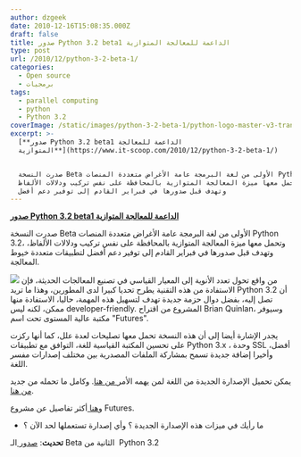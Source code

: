 ```yaml
---
author: dzgeek
date: 2010-12-16T15:08:35.000Z
draft: false
title: صدور Python 3.2 beta1 الداعمة للمعالجة المتوازية
type: post
url: /2010/12/python-3-2-beta-1/
categories:
  - Open source
  - برمجيات
tags:
  - parallel computing
  - python
  - Python 3.2
coverImage: /static/images/python-3-2-beta-1/python-logo-master-v3-trans-300x101.png
excerpt: >-
  [**صدور Python 3.2 beta1 الداعمة للمعالجة
  المتوازية**](https://www.it-scoop.com/2010/12/python-3-2-beta-1/)


  صدرت النسخة Beta الأولى من لغة البرمجة عامة الأغراض متعددة المنصات Python 3.2،
  وتحمل معها ميزة المعالجة المتوازية بالمحافظة على نفس تركيب ودلالات الألفاظ،
  وتهدف قبل صدورها في فبراير القادم إلى توفير دعم أفضل
---
```

[**صدور Python 3.2 beta1 الداعمة للمعالجة المتوازية**](https://www.it-scoop.com/2010/12/python-3-2-beta-1/)

صدرت النسخة Beta الأولى من لغة البرمجة عامة الأغراض متعددة المنصات Python 3.2، وتحمل معها ميزة المعالجة المتوازية بالمحافظة على نفس تركيب ودلالات الألفاظ، وتهدف قبل صدورها في فبراير القادم إلى توفير دعم أفضل لتطبيقات متعددة خيوط المعالجة.

![](/static/images/python-3-2-beta-1/python-logo-master-v3-trans-300x101.png) من واقع تحول تعدد الأنوية إلى المعيار القياسي في تصنيع المعالجات الحديثة، فإن الاستفادة من هذه التقنية يطرح تحديا كبيرا لدى المطورين، وهذا ما تريد Python 3.2 أن تصل إليه، بفضل دوال حزمة جديدة تهدف لتسهيل هذه المهمة، حاليا، الاستفادة منها ممكن، لكنه ليس developer-friendly. المشروع من اقتراح Brian Quinlan، وسيوفر مكتبة عالية المستوى تحت اسم "Futures".

يجدر الإشارة أيضا إلى أن هذه النسخة تحمل معها تصليحات لعدة علل، كما أنها ركزت على تحسين المكتبة القياسية للغة، التوافق مع تطبيقات Python 3.x ، وحدة SSL أفضل، وأخيرا إضافة جديدة تسمح بمشاركة الملفات المصدرية بين مختلف إصدارات مفسر اللغة.

يمكن تحميل الإصدارة الجديدة من اللغة لمن يهمه الأمر[ من هنا](http://www.python.org/download/releases/3.2/). وكامل ما تحمله من جديد[ من هنا](http://docs.python.org/dev/whatsnew/3.2.html).

و[هنا ](http://www.python.org/dev/peps/pep-3148/)أكثر تفاصيل عن مشروع Futures.

-   ما رأيك في ميزات هذه الإصدارة الجديدة ؟ وأي إصدارة تستعملها لحد الآن ؟

**تحديث**: [صدور ](http://www.python.org/news/index.html#Mon20Dec201008300200)الـ Beta الثانية من  Python 3.2

